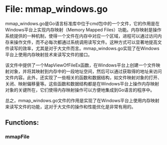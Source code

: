 # File: mmap_windows.go

mmap_windows.go是Go语言标准库中位于cmd包中的一个文件，它的作用是在Windows平台上实现内存映射（Memory Mapped Files）功能。内存映射是操作系统提供的一种机制，使得一个文件在内存中对应一个区域，进程可以通过访问内存来操作文件，而不必每次都通过系统调用读写文件。这种方式可以显著地提高文件读写的效率，尤其是对于大文件而言。mmap_windows.go实现了在Windows平台上使用内存映射技术来读写文件的接口。

该文件中提供了一个MapViewOfFileEx函数，在Windows平台上创建一个文件映射对象，并将其映射到内存中的一段地址空间，然后可以通过获取得的地址来访问文件内容。此外，还实现了一些相关的函数和数据结构，如文件映射对象的打开、关闭、映射偏移量等。这些函数和数据结构都是在Windows平台上操作内存映射对象的关键所在，它们使得内存映射操作可以方便地集成到Go语言的程序中。

总之，mmap_windows.go文件的作用是实现了在Windows平台上使用内存映射来读写文件的功能，这对于大文件的操作和性能优化是非常有用的。

## Functions:

### mmapFile





